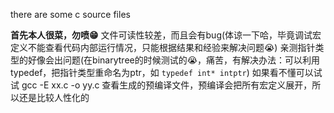 there are some c source files

**首先本人很菜，勿喷😁**
文件可读性较差，而且会有bug(体谅一下哈，毕竟调试宏定义不能查看代码内部运行情况，只能根据结果和经验来解决问题😭)
亲测指针类型的好像会出问题(在binarytree的时候测试的😭，痛苦，有解决办法：可以利用typedef，把指针类型重命名为ptr，如 `typedef int* intptr`)
如果看不懂可以试试 gcc -E xx.c -o yy.c 查看生成的预编译文件，预编译会把所有宏定义展开，所以还是比较人性化的
